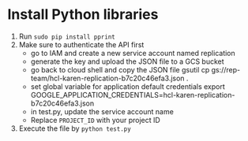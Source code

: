 # Install Python libraries

1. Run `sudo pip install pprint`
2. Make sure to authenticate the API first
	- go to IAM and create a new service account named replication
	- generate the key and upload the JSON file to a GCS bucket
	- go back to cloud shell and copy the JSON file
		gsutil cp gs://rep-team/hcl-karen-replication-b7c20c46efa3.json .
	- set global variable for application default credentials
		export GOOGLE_APPLICATION_CREDENTIALS=hcl-karen-replication-b7c20c46efa3.json
	- in test.py, update the service account name
	- Replace `PROJECT_ID` with your project ID
4. Execute the file by `python test.py`
